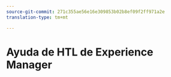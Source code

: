 ```yaml
---
source-git-commit: 271c355ae56e16e309853b02b8ef09f2ff971a2e
translation-type: tm+mt

---
```


# Ayuda de HTL de Experience Manager
